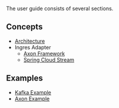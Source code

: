 The user guide consists of several sections.

## Concepts

* [Architecture](architecture.md)
* Ingres Adapter
  * [Axon Framework](ingres-axon.md)
  * [Spring Cloud Stream](ingres-spring-cloud-stream.md)

## Examples

* [Kafka Example](examples.md#spring-cloud-streams-with-kafka)
* [Axon Example](examples.md#axon-events-aka-using-camunda-platform-7-as-microservice-orchestrator)

